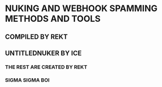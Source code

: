 # NUKING AND WEBHOOK SPAMMING METHODS AND TOOLS
## COMPILED BY REKT
## UNTITLEDNUKER BY ICE
### THE REST ARE CREATED BY REKT
### SIGMA SIGMA BOI
